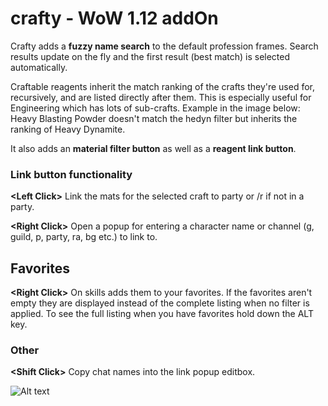 # crafty - WoW 1.12 addOn 

Crafty adds a **fuzzy name search** to the default profession frames. Search results update on the fly and the first result (best match) is selected automatically.

Craftable reagents inherit the match ranking of the crafts they're used for, recursively, and are listed directly after them. This is especially useful for Engineering which has lots of sub-crafts. Example in the image below: Heavy Blasting Powder doesn't match the hedyn filter but inherits the ranking of Heavy Dynamite.

It also adds an **material filter button** as well as a **reagent link button**.

### Link button functionality
**\<Left Click>** Link the mats for the selected craft to party or /r if not in a party.

**\<Right Click>** Open a popup for entering a character name or channel (g, guild, p, party, ra, bg etc.) to link to.

## Favorites
**\<Right Click>** On skills adds them to your favorites. If the favorites aren't empty they are displayed instead of the complete listing when no filter is applied.
To see the full listing when you have favorites hold down the ALT key.

### Other
**\<Shift Click>** Copy chat names into the link popup editbox.

![Alt text](http://i.imgur.com/ylCttdk.png)